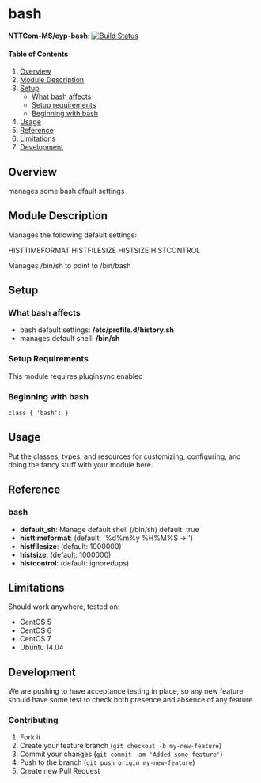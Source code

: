 # bash

**NTTCom-MS/eyp-bash**: [![Build Status](https://travis-ci.org/NTTCom-MS/eyp-bash.png?branch=master)](https://travis-ci.org/NTTCom-MS/eyp-bash)

#### Table of Contents

1. [Overview](#overview)
2. [Module Description](#module-description)
3. [Setup](#setup)
    * [What bash affects](#what-bash-affects)
    * [Setup requirements](#setup-requirements)
    * [Beginning with bash](#beginning-with-bash)
4. [Usage](#usage)
5. [Reference](#reference)
5. [Limitations](#limitations)
6. [Development](#development)

## Overview

manages some bash dfault settings

## Module Description

Manages the following default settings:

HISTTIMEFORMAT
HISTFILESIZE
HISTSIZE
HISTCONTROL

Manages /bin/sh to point to /bin/bash

## Setup

### What bash affects

* bash default settings: **/etc/profile.d/history.sh**
* manages default shell: **/bin/sh**

### Setup Requirements

This module requires pluginsync enabled

### Beginning with bash

```puppet
class { 'bash': }
```

## Usage

Put the classes, types, and resources for customizing, configuring, and doing
the fancy stuff with your module here.

## Reference

### bash

* **default_sh**: Manage default shell (/bin/sh) default: true
* **histtimeformat**: (default: '%d%m%y %H%M%S -> ')
* **histfilesize**: (default: 1000000)
* **histsize**: (default: 1000000)
* **histcontrol**: (default: ignoredups)

## Limitations

Should work anywhere, tested on:
* CentOS 5
* CentOS 6
* CentOS 7
* Ubuntu 14.04

## Development

We are pushing to have acceptance testing in place, so any new feature should
have some test to check both presence and absence of any feature

### Contributing

1. Fork it
2. Create your feature branch (`git checkout -b my-new-feature`)
3. Commit your changes (`git commit -am 'Added some feature'`)
4. Push to the branch (`git push origin my-new-feature`)
5. Create new Pull Request
